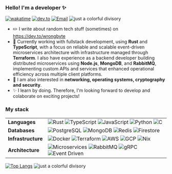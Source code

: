 ### Hello! I'm a developer :sparkles:
[![wakatime](https://wakatime.com/badge/user/8149249e-9005-4b04-886e-678549d4367a.svg)](https://wakatime.com/@8149249e-9005-4b04-886e-678549d4367a)
[![dev.to](https://img.shields.io/badge/dev.to-0A0A0A?style=flat&logo=devdotto&logoColor=white)](https://dev.to/wrongbyte)
[![Email](https://img.shields.io/badge/Email-840010?style=flat&logo=gmail&logoColor=white)](mailto:wrongbyte@pm.me)
![just a colorful divisory](https://i.imgur.com/waxVImv.png)
- :pencil2: I write about random tech stuff (sometimes) on https://dev.to/wrongbyte
- :briefcase: Currently working with fullstack development, using **Rust** and **TypeScript**, with a focus on reliable and scalable event-driven microservices architecture with infrastructure managed through **Terraform**. I also have experience as a backend developer building distributed microservices using **Node.js**, **MongoDB**, and **RabbitMQ**, implementing custom APIs and services that enhanced operational efficiency across multiple client platforms.
- :thought_balloon: I am also interested in **networking, operating systems, cryptography and security**.
- :sparkles: I learn by doing. Therefore, I'm looking forward to develop and colaborate on exciting projects!

### My stack

<table>
  <tr>
    <td><strong>Languages</strong></td>
    <td>
      <img src="https://img.shields.io/badge/Rust-000000?style=flat&logo=rust&logoColor=white" alt="Rust" />
      <img src="https://img.shields.io/badge/TypeScript-3178C6?style=flat&logo=typescript&logoColor=white" alt="TypeScript" />
      <img src="https://img.shields.io/badge/JavaScript-F7DF1E?style=flat&logo=javascript&logoColor=black" alt="JavaScript" />
      <img src="https://img.shields.io/badge/Python-3776AB?style=flat&logo=python&logoColor=white" alt="Python" />
      <img src="https://img.shields.io/badge/C-A8B9CC?style=flat&logo=c&logoColor=white" alt="C" />
    </td>
  </tr>
  <tr>
    <td><strong>Databases</strong></td>
    <td>
      <img src="https://img.shields.io/badge/PostgreSQL-4169E1?style=flat&logo=postgresql&logoColor=white" alt="PostgreSQL" />
      <img src="https://img.shields.io/badge/MongoDB-47A248?style=flat&logo=mongodb&logoColor=white" alt="MongoDB" />
      <img src="https://img.shields.io/badge/Redis-DC382D?style=flat&logo=redis&logoColor=white" alt="Redis" />
      <img src="https://img.shields.io/badge/Firestore-FFCA28?style=flat&logo=firebase&logoColor=black" alt="Firestore" />
    </td>
  </tr>
  <tr>
    <td><strong>Infrastructure</strong></td>
    <td>
      <img src="https://img.shields.io/badge/Docker-2496ED?style=flat&logo=docker&logoColor=white" alt="Docker" />
      <img src="https://img.shields.io/badge/Terraform-7B42BC?style=flat&logo=terraform&logoColor=white" alt="Terraform" />
      <img src="https://img.shields.io/badge/AWS-232F3E?style=flat&logo=amazonaws&logoColor=white" alt="AWS" />
      <img src="https://img.shields.io/badge/GCP-4285F4?style=flat&logo=googlecloud&logoColor=white" alt="GCP" />
      <img src="https://img.shields.io/badge/Nix-5277C3?style=flat&logo=nixos&logoColor=white" alt="Nix" />
    </td>
  </tr>
  <tr>
    <td><strong>Architecture</strong></td>
    <td>
      <img src="https://img.shields.io/badge/Microservices-FF6C37?style=flat&logo=fastify&logoColor=white" alt="Microservices" />
      <img src="https://img.shields.io/badge/RabbitMQ-FF6600?style=flat&logo=rabbitmq&logoColor=white" alt="RabbitMQ" />
      <img src="https://img.shields.io/badge/gRPC-244C5A?style=flat&logo=google&logoColor=white" alt="gRPC" />
      <img src="https://img.shields.io/badge/Event_Driven-00BFFF?style=flat&logo=apache-kafka&logoColor=white" alt="Event Driven" />
    </td>
  </tr>
</table>

[![Top Langs](https://github-readme-stats.vercel.app/api/top-langs/?username=wrongbyte&layout=compact&theme=tokyonight)](https://github.com/anuraghazra/github-readme-stats)
![just a colorful divisory](https://i.imgur.com/waxVImv.png)
